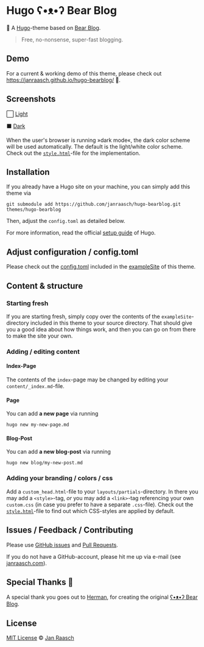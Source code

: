 # Hugo ʕ•ᴥ•ʔ Bear Blog

<div style="display: none;">
![Screenshot][light-screenshot]
</div>

🧸 A [Hugo](https://gohugo.io/)-theme based on [Bear Blog](https://bearblog.dev).

> Free, no-nonsense, super-fast blogging.

## Demo

For a current & working demo of this theme, please check out https://janraasch.github.io/hugo-bearblog/ 🎯.

## Screenshots

⬜️ [Light][light-screenshot]

⬛️ [Dark][dark-screenshot]

When the user's browser is running »dark mode«, the dark color scheme will be used automatically. The default is the light/white color scheme. Check out the [`style.html`](https://github.com/janraasch/hugo-bearblog/blob/master/layouts/partials/style.html)-file for the implementation.

## Installation

If you already have a Hugo site on your machine, you can simply add this theme via

```
git submodule add https://github.com/janraasch/hugo-bearblog.git themes/hugo-bearblog
```

Then, adjust the `config.toml` as detailed below.

For more information, read the official [setup guide][hugo-setup-guide] of Hugo.

## Adjust configuration / config.toml

Please check out the [config.toml](https://github.com/janraasch/hugo-bearblog/blob/master/exampleSite/config.toml) included in the [exampleSite](https://github.com/janraasch/hugo-bearblog/tree/master/exampleSite) of this theme.

## Content & structure

### Starting fresh

If you are starting fresh, simply copy over the contents of the `exampleSite`-directory included in this theme to your source directory. That should give you a good idea about how things work, and then you can go on from there to make the site your own.

### Adding / editing content

#### Index-Page

The contents of the `index`-page may be changed by editing your `content/_index.md`-file.

#### Page

You can add **a new page** via running

```
hugo new my-new-page.md
```

#### Blog-Post

You can add **a new blog-post** via running

```
hugo new blog/my-new-post.md
```

### Adding your branding / colors / css

Add a `custom_head.html`-file to your `layouts/partials`-directory. In there you may add a `<style>`-tag, *or* you may add a `<link>`-tag referencing your own `custom.css` (in case you prefer to have a separate `.css`-file). Check out the [`style.html`](https://github.com/janraasch/hugo-bearblog/blob/master/layouts/partials/style.html)-file to find out which CSS-styles are applied by default.

## Issues / Feedback / Contributing
Please use [GitHub issues](https://github.com/janraasch/hugo-bearblog/issues) and [Pull Requests](https://github.com/janraasch/hugo-bearblog/pulls).

If you do not have a GitHub-account, please hit me up via e-mail (see [janraasch.com](https://www.janraasch.com)).

## Special Thanks 🎁

A special thank you goes out to [Herman](https://herman.bearblog.dev), for creating the original [ʕ•ᴥ•ʔ Bear Blog](https://bearblog.dev/).

## License
[MIT License](http://en.wikipedia.org/wiki/MIT_License) © [Jan Raasch](https://www.janraasch.com)

[hugo-setup-guide]: https://gohugo.io/getting-started/installing
[light-screenshot]: https://raw.githubusercontent.com/janraasch/hugo-bearblog/master/images/screenshot.png
[dark-screenshot]: https://raw.githubusercontent.com/janraasch/hugo-bearblog/master/images/screenshot-dark.png
